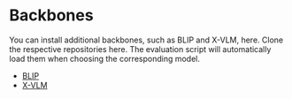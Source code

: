 # Backbones

You can install additional backbones, such as BLIP and X-VLM, here.
Clone the respective repositories here. The evaluation script will automatically load them when choosing the corresponding model.

* [BLIP](https://github.com/salesforce/BLIP)
* [X-VLM](https://github.com/zengyan-97/X-VLM)
